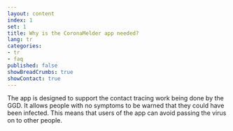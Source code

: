 ```yaml
---
layout: content
index: 1
set: 1
title: Why is the CoronaMelder app needed?
lang: tr
categories:
- tr
- faq
published: false
showBreadCrumbs: true
showContact: true
---
```


The app is designed to support the contact tracing work being done by the GGD. It allows people with no symptoms to be warned that they could have been infected. This means that users of the app can avoid passing the virus on to other people.
